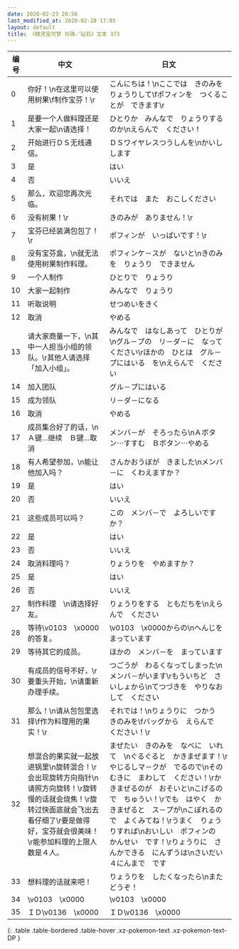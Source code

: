 ```yaml
---
date: 2020-02-23 20:56
last_modified_at: 2020-02-28 17:05
layout: default
title: 《精灵宝可梦 珍珠／钻石》文本 373
---
```

| 编号 | 中文 | 日文 |
| ---- | ---- | ---- |
| 0 | 你好！\n在这里可以使用树果\f制作宝芬！\r | こんにちは！\nここでは　きのみを　りょうりして\fポフィンを　つくることが　できます\r |
| 1 | 是要一个人做料理还是大家一起\n请选择！ | ひとりか　みんなで　りょうりするのか\nえらんで　ください！ |
| 2 | 开始进行ＤＳ无线通信。 | ＤＳワイヤレスつうしんを\nかいし　します |
| 3 | 是 | はい |
| 4 | 否 | いいえ |
| 5 | 那么，欢迎您再次光临。 | それでは　また　おこしください |
| 6 | 没有树果！\r | きのみが　ありません！\r |
| 7 | 宝芬已经装满包包了！\r | ポフィンが　いっぱいです！\r |
| 8 | 没有宝芬盒，\n就无法使用树果制作料理。 | ポフィンケ－スが　ないと\nきのみを　りょうり　できません |
| 9 | 一个人制作 | ひとりで　りょうり |
| 10 | 大家一起制作 | みんなで　りょうり |
| 11 | 听取说明 | せつめいをきく |
| 12 | 取消 | やめる |
| 13 | 请大家商量一下，\n其中一人担当小组的领队。\r其他人请选择「加入小组」。 | みんなで　はなしあって　ひとりが\nグル－プの　リ－ダ－に　なってください\rほかの　ひとは　グル－プにはいる　を\nえらんで　ください |
| 14 | 加入团队 | グル－プにはいる |
| 15 | 成为领队 | リ－ダ－になる |
| 16 | 取消 | やめる |
| 17 | 成员集合好了的话，\nＡ键…继续　Ｂ键…取消 | メンバ－が　そろったら\nＡボタン⋯すすむ　Ｂボタン⋯やめる |
| 18 | 有人希望参加，\n能让他加入吗？ | さんかおうぼが　きました\nメンバ－に　くわえますか？ |
| 19 | 是 | はい |
| 20 | 否 | いいえ |
| 21 | 这些成员可以吗？ | この　メンバ－で　よろしいですか？ |
| 22 | 是 | はい |
| 23 | 否 | いいえ |
| 24 | 取消料理吗？ | りょうりを　やめますか？ |
| 25 | 是 | はい |
| 26 | 否 | いいえ |
| 27 | 制作料理　\n请选择好友。 | りょうりをする　ともだちを\nえらんで　ください |
| 28 | 等待\v0103　\x0000的答复。 | \v0103　\x0000からの\nへんじを　まっています |
| 29 | 等待其它的成员。 | ほかの　メンバ－を　まっています |
| 30 | 有成员的信号不好，\r要重头开始，\n请重新办理手续。 | つごうが　わるくなってしまった\nメンバ－がいます\rもういちど　さいしょから\nてつづきを　やりなおして　ください |
| 31 | 那么！\n请从包包里选择\f作为料理用的果实！\r | それでは！\nりょうりに　つかう　きのみを\fバッグから　えらんで　ください！\r |
| 32 | 想混合的果实就一起放进锅里\n旋转混合！\r会出现旋转方向指针\n请照方向旋转！\r旋转慢的话就会烧焦！\r旋转过快面底就会飞出去看仔细了\r要是做得好，宝芬就会很美味！\r能参加料理的上限人数是４人。 | まぜたい　きのみを　なべに　いれて　\nぐるぐると　かきまぜます！\rやじるしマ－クが　でるので\nそのむきに　まわして　ください！\rかきまぜるのが　おそいと\nこげるので　ちゅうい！\rでも　はやく　かきまぜると　ス－プが\nこぼれるので　よくみてね！\rうまく　りょうりすれば\nおいしい　ポフィンの　かんせい　です！\rりょうりに　さんかできる　にんずうは\nさいだい　４にんまで　です |
| 33 | 想料理的话就来吧！ | りょうりを　したくなったら\nまた　どうぞ！ |
| 34 | \v0103　\x0000 | \v0103　\x0000 |
| 35 | ＩＤ\v0136　\x0000 | ＩＤ\v0136　\x0000 |
{: .table .table-bordered .table-hover .xz-pokemon-text .xz-pokemon-text-DP }